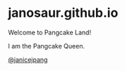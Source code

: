 # janosaur.github.io

Welcome to Pangcake Land!

I am the Pangcake Queen.

[@janicejpang](http://twitter.com/@janicejpang)
